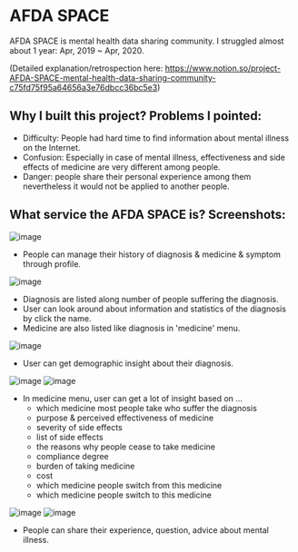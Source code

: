 # AFDA SPACE
AFDA SPACE is mental health data sharing community. I struggled almost about 1 year: Apr, 2019 ~ Apr, 2020.

(Detailed explanation/retrospection here: https://www.notion.so/project-AFDA-SPACE-mental-health-data-sharing-community-c75fd75f95a64656a3e76dbcc36bc5e3)

## Why I built this project? Problems I pointed:
- Difficulty: People had hard time to find information about mental illness on the Internet.
- Confusion: Especially in case of mental illness, effectiveness and side effects of medicine are very different among people.
- Danger: people share their personal experience among them nevertheless it would not be applied to another people.

## What service the AFDA SPACE is? Screenshots:
![image](https://user-images.githubusercontent.com/42134046/99870685-80ff8a00-2c18-11eb-99c3-3c15b4d072c0.png)
- People can manage their history of diagnosis & medicine & symptom through profile.

![image](https://user-images.githubusercontent.com/42134046/99870690-8b218880-2c18-11eb-9f61-4db0f8ca938f.png)
- Diagnosis are listed along number of people suffering the diagnosis.
- User can look around about information and statistics of the diagnosis by click the name.
- Medicine are also listed like diagnosis in 'medicine' menu.

![image](https://user-images.githubusercontent.com/42134046/99870700-9674b400-2c18-11eb-90e8-8c2db9c918ca.png)
- User can get demographic insight about their diagnosis.

![image](https://user-images.githubusercontent.com/42134046/99870710-a12f4900-2c18-11eb-8bcc-0fa4d2c79fc2.png)
![image](https://user-images.githubusercontent.com/42134046/99870716-aa201a80-2c18-11eb-9e28-67a20c47ec54.png)
- In medicine menu, user can get a lot of insight based on ...
    - which medicine most people take who suffer the diagnosis
    - purpose & perceived effectiveness of medicine
    - severity of side effects
    - list of side effects
    - the reasons why people cease to take medicine
    - compliance degree
    - burden of taking medicine
    - cost
    - which medicine people switch from this medicine
    - which medicine people switch to this medicine

![image](https://user-images.githubusercontent.com/42134046/99870720-b4421900-2c18-11eb-925d-54b5d1fd08e5.png)
![image](https://user-images.githubusercontent.com/42134046/99870728-befcae00-2c18-11eb-80c2-1857091371cb.png)
- People can share their experience, question, advice about mental illness.
